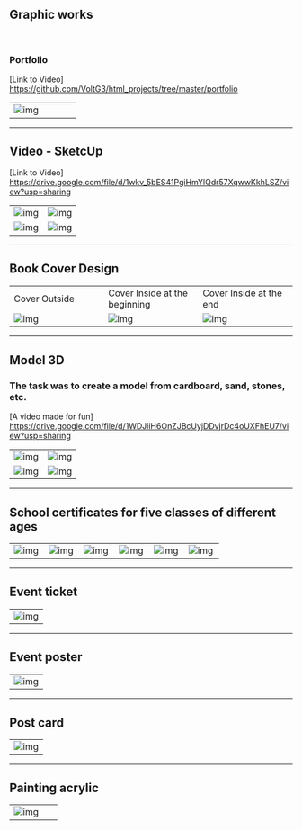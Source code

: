 ## Graphic works 
<br>

### Portfolio 
[Link to Video] https://github.com/VoltG3/html_projects/tree/master/portfolio

<table>
  <tr>
    <td style ="width: 50%;" ><img src="https://github.com/VoltG3/AdobePortfolioGraphics/blob/master/img/desktop.png" alt="img"></td>
  <tr>
 </table>
 
___

## Video - SketcUp
[Link to Video] https://drive.google.com/file/d/1wkv_5bES41PgiHmYlQdr57XqwwKkhLSZ/view?usp=sharing
<table>
  <tr>
    <td style="width: 50%;"><img src="https://github.com/VoltG3/AdobePortfolioGraphics/blob/master/img/sketchup_5.png" alt="img"</td>
    <td style="width: 50%;"><img src="https://github.com/VoltG3/AdobePortfolioGraphics/blob/master/img/sketchup_2.png" alt="img"</td>
  <tr>
  <tr>
    <td style="width: 50%;"><img src="https://github.com/VoltG3/AdobePortfolioGraphics/blob/master/img/sketchup_3.png" alt="img"</td>
    <td style="width: 50%;"><img src="https://github.com/VoltG3/AdobePortfolioGraphics/blob/master/img/sketchup_4.png" alt="img"</td>
  <tr>
</table>

___
    
    
## Book Cover Design
<table>
  <tr>
    <td style="width: 33%;">Cover Outside</td>
    <td style="width: 33%;">Cover Inside at the beginning</td>
    <td style="width: 33%;">Cover Inside at the end</td>
  <tr>
  <tr>
    <td style="width: 33%;"><img src="https://github.com/VoltG3/AdobePortfolioGraphics/blob/master/img/Book_cover_outside_2.jpg" alt="img"</td>
    <td style="width: 33%;"><img src="https://github.com/VoltG3/AdobePortfolioGraphics/blob/master/img/Book_cover_inside_front.jpg" alt="img"</td>
    <td style="width: 33%;"><img src="https://github.com/VoltG3/AdobePortfolioGraphics/blob/master/img/Book_cover_Inside_end.jpg" alt="img"</td>
  <tr>
</table>
    
___
    
    
## Model 3D
### The task was to create a model from cardboard, sand, stones, etc.
[A video made for fun] https://drive.google.com/file/d/1WDJiiH6OnZJBcUyjDDvjrDc4oUXFhEU7/view?usp=sharing
<table>
  <tr>
    <td style ="width: 50%;" ><img src="https://github.com/VoltG3/AdobePortfolioGraphics/blob/master/img/Uzdevums_4_makets_3D_arka_1.jpg" alt="img"></td>
    <td style ="width: 50%;" ><img src="https://github.com/VoltG3/AdobePortfolioGraphics/blob/master/img/Uzdevums_4_makets_3D_arka_2.png" alt="img"></td>
  <tr>
  <tr>
    <td style ="width: 50%;" ><img src="https://github.com/VoltG3/AdobePortfolioGraphics/blob/master/img/Uzdevums_4_makets_3D_arka_3.png" alt="img"></td>
    <td style ="width: 50%;" ><img src="https://github.com/VoltG3/AdobePortfolioGraphics/blob/master/img/Uzdevums_4_makets_3d_arka_4.png" alt="img"></td>
  <tr>  
 </table>
 
 ___
 
    
## School certificates for five classes of different ages
<table>
  <tr>
    <td style="width: 16%;"><img src="https://github.com/VoltG3/AdobePortfolioGraphics/blob/master/img/Diplomi_0.jpg" alt="img"</td>
    <td style="width: 16%;"><img src="https://github.com/VoltG3/AdobePortfolioGraphics/blob/master/img/Diplomi_1.jpg" alt="img"</td>
    <td style="width: 16%;"><img src="https://github.com/VoltG3/AdobePortfolioGraphics/blob/master/img/Diplomi_2.jpg" alt="img"</td>
    <td style="width: 16%;"><img src="https://github.com/VoltG3/AdobePortfolioGraphics/blob/master/img/Diplomi_3.jpg" alt="img"</td>
    <td style="width: 16%;"><img src="https://github.com/VoltG3/AdobePortfolioGraphics/blob/master/img/Diplomi_4.jpg" alt="img"</td>
    <td style="width: 16%;"><img src="https://github.com/VoltG3/AdobePortfolioGraphics/blob/master/img/Diplomi_5.jpg" alt="img"</td>
  <tr>
</table>
 
___
 
    
## Event ticket
<table>
  <tr>
    <td style="width: 100%;"><img src="https://github.com/VoltG3/AdobePortfolioGraphics/blob/master/img/Plakati_7_2019_Ligo.jpg" alt="img"</td>
  <tr>
</table>
 
    
___
 
    
## Event poster
<table>
  <tr>
    <td style="width: 100%;"><img src="https://github.com/VoltG3/AdobePortfolioGraphics/blob/master/img/Plakati_1_2018_Karavirs.jpg" alt="img"</td>
  <tr>
</table>     
 
    
___
 
    
## Post card
<table>
  <tr>
    <td style="width: 100%;"><img src="https://github.com/VoltG3/AdobePortfolioGraphics/blob/master/img/Atklatne_1_lieldienu_2018.jpg" alt="img"</td>
  <tr>
</table>
    

___
 
    
## Painting acrylic
<table>
  <tr>
    <td style="width: 70%;"><img src="https://github.com/VoltG3/AdobePortfolioGraphics/blob/master/img/Cits_1_Akrils.jpg" alt="img"</td>
  <tr>
</table>

